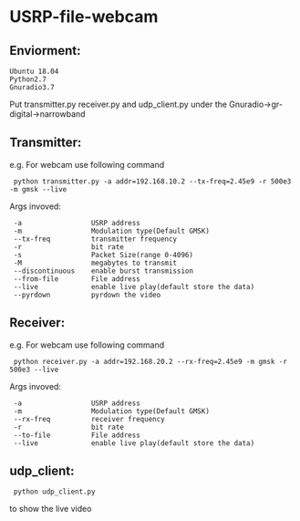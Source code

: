 # USRP-file-webcam
Enviorment: 
--
    Ubuntu 18.04
    Python2.7
    Gnuradio3.7
    
Put transmitter.py receiver.py and udp_client.py under the Gnuradio->gr-digital->narrowband
            
Transmitter:
--
e.g. For webcam use following command

     python transmitter.py -a addr=192.168.10.2 --tx-freq=2.45e9 -r 500e3 -m gmsk --live
     
Args invoved:

     -a                 USRP address
     -m                 Modulation type(Default GMSK)
     --tx-freq          transmitter frequency
     -r                 bit rate
     -s                 Packet Size(range 0-4096)
     -M                 megabytes to transmit
     --discontinuous    enable burst transmission
     --from-file        File address
     --live             enable live play(default store the data)
     --pyrdown          pyrdown the video
     
Receiver:
--
e.g. For webcam use following command

     python receiver.py -a addr=192.168.20.2 --rx-freq=2.45e9 -m gmsk -r 500e3 --live
     
Args invoved:

     -a                 USRP address
     -m                 Modulation type(Default GMSK)
     --rx-freq          receiver frequency
     -r                 bit rate
     --to-file          File address
     --live             enable live play(default store the data)

udp_client:
--
     python udp_client.py

to show the live video
